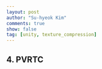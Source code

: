 ```yaml
---
layout: post
author: "Su-hyeok Kim"
comments: true
show: false
tag: [unity, texture_compression]
---
```


## 4\. PVRTC
